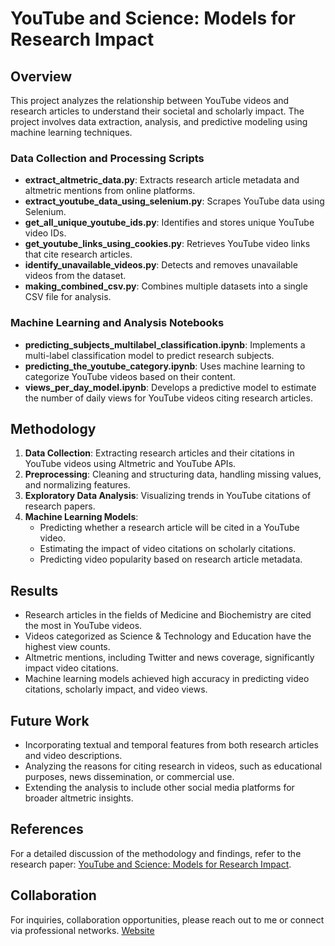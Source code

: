 # YouTube and Science: Models for Research Impact

## Overview
This project analyzes the relationship between YouTube videos and research articles to understand their societal and scholarly impact. The project involves data extraction, analysis, and predictive modeling using machine learning techniques.

### Data Collection and Processing Scripts
- **extract_altmetric_data.py**: Extracts research article metadata and altmetric mentions from online platforms.
- **extract_youtube_data_using_selenium.py**: Scrapes YouTube data using Selenium.
- **get_all_unique_youtube_ids.py**: Identifies and stores unique YouTube video IDs.
- **get_youtube_links_using_cookies.py**: Retrieves YouTube video links that cite research articles.
- **identify_unavailable_videos.py**: Detects and removes unavailable videos from the dataset.
- **making_combined_csv.py**: Combines multiple datasets into a single CSV file for analysis.

### Machine Learning and Analysis Notebooks
- **predicting_subjects_multilabel_classification.ipynb**: Implements a multi-label classification model to predict research subjects.
- **predicting_the_youtube_category.ipynb**: Uses machine learning to categorize YouTube videos based on their content.
- **views_per_day_model.ipynb**: Develops a predictive model to estimate the number of daily views for YouTube videos citing research articles.

## Methodology
1. **Data Collection**: Extracting research articles and their citations in YouTube videos using Altmetric and YouTube APIs.
2. **Preprocessing**: Cleaning and structuring data, handling missing values, and normalizing features.
3. **Exploratory Data Analysis**: Visualizing trends in YouTube citations of research papers.
4. **Machine Learning Models**:
   - Predicting whether a research article will be cited in a YouTube video.
   - Estimating the impact of video citations on scholarly citations.
   - Predicting video popularity based on research article metadata.

## Results
- Research articles in the fields of Medicine and Biochemistry are cited the most in YouTube videos.
- Videos categorized as Science & Technology and Education have the highest view counts.
- Altmetric mentions, including Twitter and news coverage, significantly impact video citations.
- Machine learning models achieved high accuracy in predicting video citations, scholarly impact, and video views.

## Future Work
- Incorporating textual and temporal features from both research articles and video descriptions.
- Analyzing the reasons for citing research in videos, such as educational purposes, news dissemination, or commercial use.
- Extending the analysis to include other social media platforms for broader altmetric insights.

## References
For a detailed discussion of the methodology and findings, refer to the research paper: [YouTube and Science: Models for Research Impact](https://link.springer.com/article/10.1007/s11192-022-04574-5).

## Collaboration
For inquiries, collaboration opportunities, please reach out to me or connect via professional networks. [Website](sabdulrahman.github.io)
